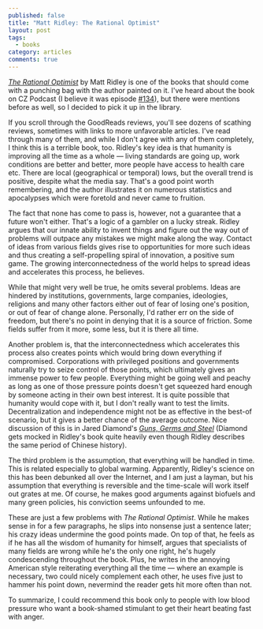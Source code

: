 ```yaml
---
published: false
title: "Matt Ridley: The Rational Optimist"
layout: post
tags:
  - books
category: articles
comments: true
---
```


[*The Rational Optimist*](https://www.goodreads.com/book/show/7776209-the-rational-optimist) by Matt Ridley is one of the books that should come with a punching bag with the author painted on it. I've heard about the book on CZ Podcast (I believe it was episode [#134](https://soundcloud.com/czpodcast-1/cz-podcast-134-vanocni-special-future-of-work)), but there were mentions before as well, so I decided to pick it up in the library.

If you scroll through the GoodReads reviews, you'll see dozens of scathing reviews, sometimes with links to more unfavorable articles. I've read through many of them, and while I don't agree with any of them completely, I think this is a terrible book, too. Ridley's key idea is that humanity is improving all the time as a whole &mdash; living standards are going up, work conditions are better and better, more people have access to health care etc. There are local (geographical or temporal) lows, but the overall trend is positive, despite what the media say. That's a good point worth remembering, and the author illustrates it on numerous statistics and apocalypses which were foretold and never came to fruition.

The fact that none has come to pass is, however, not a guarantee that a future won't either. That's a logic of a gambler on a lucky streak. Ridley argues that our innate ability to invent things and figure out the way out of problems will outpace any mistakes we might make along the way. Contact of ideas from various fields gives rise to opportunities for more such ideas and thus creating a self-propelling spiral of innovation, a positive sum game. The growing interconnectedness of the world helps to spread ideas and accelerates this process, he believes.

While that might very well be true, he omits several problems. Ideas are hindered by institutions, governments, large companies, ideologies, religions and many other factors either out of fear of losing one's position, or out of fear of change alone. Personally, I'd rather err on the side of freedom, but there's no point in denying that it is a source of friction. Some fields suffer from it more, some less, but it is there all time.

Another problem is, that the interconnectedness which accelerates this process also creates points which would bring down everything if compromised. Corporations with privileged positions and governments naturally try to seize control of those points, which ultimately gives an immense power to few people. Everything might be going well and peachy as long as one of those pressure points doesn't get squeezed hard enough by someone acting in their own best interest. It is quite possible that humanity would cope with it, but I don't really want to test the limits. Decentralization and independence might not be as effective in the best-of scenario, but it gives a better chance of the average outcome. Nice discussion of this is in Jared Diamond's [*Guns, Germs and Steel*](/articles/diamond-gums-germs-and-steel/) (Diamond gets mocked in Ridley's book quite heavily even though Ridley describes the same period of Chinese history).

The third problem is the assumption, that everything will be handled in time. This is related especially to global warming. Apparently, Ridley's science on this has been debunked all over the Internet, and I am just a layman, but his assumption that everything is reversible and the time-scale will work itself out grates at me. Of course, he makes good arguments against biofuels and many green policies, his conviction seems unfounded to me.

These are just a few problems with *The Rational Optimist*. While he makes sense in for a few paragraphs, he slips into nonsense just a sentence later; his crazy ideas undermine the good points made. On top of that, he feels as if he has all the wisdom of humanity for himself, argues that specialists of many fields are wrong while he's the only one right, he's hugely condescending throughout the book. Plus, he writes in the annoying American style reiterating everything all the time &mdash; where an example is necessary, two could nicely complement each other, he uses five just to hammer his point down, nevermind the reader gets hit more often than not.

To summarize, I could recommend this book only to people with low blood pressure who want a book-shamed stimulant to get their heart beating fast with anger.
